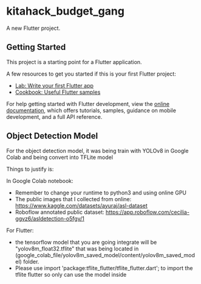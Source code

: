 # kitahack_budget_gang

A new Flutter project.

## Getting Started

This project is a starting point for a Flutter application.

A few resources to get you started if this is your first Flutter project:

- [Lab: Write your first Flutter app](https://docs.flutter.dev/get-started/codelab)
- [Cookbook: Useful Flutter samples](https://docs.flutter.dev/cookbook)

For help getting started with Flutter development, view the
[online documentation](https://docs.flutter.dev/), which offers tutorials,
samples, guidance on mobile development, and a full API reference.

## Object Detection Model
For the object detection model, it was being train with YOLOv8 in Google Colab and being convert into TFLite model

Things to justify is:

In Google Colab notebook:
- Remember to change your runtime to python3 and using online GPU
- The public images that I collected from online: https://www.kaggle.com/datasets/ayuraj/asl-dataset
- Roboflow annotated public dataset: https://app.roboflow.com/cecilia-ggvz6/asldetection-o5fgv/1
  
For Flutter:
- the tensorflow model that you are going integrate will be "yolov8m_float32.tflite" that was being located in (google_colab_file/yolov8m_saved_model/content/yolov8m_saved_model) folder.
- Please use import 'package:tflite_flutter/tflite_flutter.dart'; to import the tflite flutter so only can use the model inside
 


